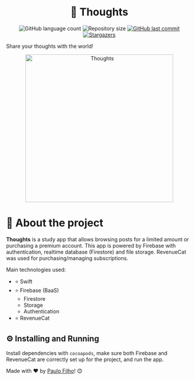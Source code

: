 <h1 align="center">💭 Thoughts</h1>

<p align="center">
  <img alt="GitHub language count" src="https://img.shields.io/github/languages/count/paulocf92/thoughts-ios?color=%2304D361" />

  <img alt="Repository size" src="https://img.shields.io/github/repo-size/paulocf92/thoughts-ios" />

  <a href="https://github.com/paulocf92/thoughts-ios/commits/main">
    <img alt="GitHub last commit" src="https://img.shields.io/github/last-commit/paulocf92/thoughts-ios" />
  </a>

  <a href="https://github.com/paulocf92/thoughts-ios/stargazers">
    <img alt="Stargazers" src="https://img.shields.io/github/stars/paulocf92/thoughts-ios?style=social" />
  </a>
</p>

Share your thoughts with the world!

<p align="center"><img src=".github/app.gif" width="400" alt="Thoughts" title="Thoughts" /></p>

# 🚀 About the project

**Thoughts** is a study app that allows browsing posts for a limited amount or purchasing a premium account. This app is powered by Firebase with authentication, realtime database (Firestore) and file storage. RevenueCat was used for purchasing/managing subscriptions.

Main technologies used:

- ⭐ Swift
- ⭐ Firebase (BaaS)
  - Firestore
  - Storage
  - Authentication
- ⭐ RevenueCat

## ⚙️ Installing and Running

Install dependencies with `cocoapods`, make sure both Firebase and RevenueCat are correctly set up for the project, and run the app.

Made with ❤️ by [Paulo Filho](https://www.linkedin.com/in/paulocf92/)! 😊
